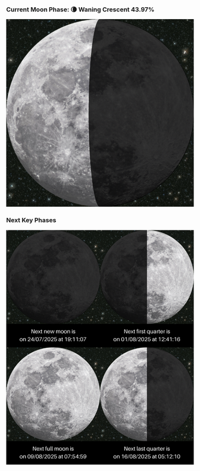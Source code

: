 ### Current Moon Phase: 🌘 Waning Crescent 43.97%
![Moon Phase](moonphase.png)
### Next Key Phases
![Gallery](gallery.png)